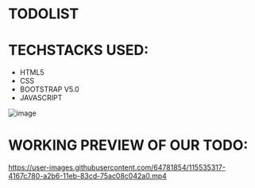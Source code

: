 # TODOLIST


# TECHSTACKS USED:
* HTML5
* CSS
* BOOTSTRAP V5.0
* JAVASCRIPT

![image](https://user-images.githubusercontent.com/64781854/115535861-c652e100-a2b6-11eb-852f-3e162e8d8115.png)




# WORKING PREVIEW OF OUR TODO:

https://user-images.githubusercontent.com/64781854/115535317-4167c780-a2b6-11eb-83cd-75ac08c042a0.mp4

